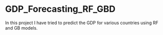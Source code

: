 # GDP_Forecasting_RF_GBD
In this project I have tried to predict the GDP for various countries using RF and GB models.
